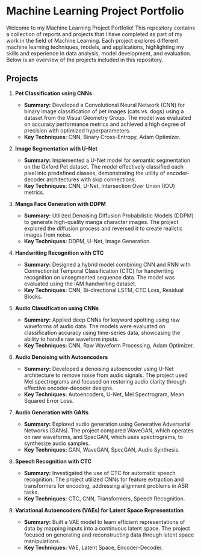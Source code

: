 # Machine Learning Project Portfolio

Welcome to my Machine Learning Project Portfolio! This repository contains a collection of reports and projects that I have completed as part of my work in the field of Machine Learning. Each project explores different machine learning techniques, models, and applications, highlighting my skills and experience in data analysis, model development, and evaluation. Below is an overview of the projects included in this repository.

## Projects

1. **Pet Classification using CNNs**
   - **Summary:** Developed a Convolutional Neural Network (CNN) for binary image classification of pet images (cats vs. dogs) using a dataset from the Visual Geometry Group. The model was evaluated on accuracy performance metrics and achieved a high degree of precision with optimized hyperparameters.
   - **Key Techniques:** CNN, Binary Cross-Entropy, Adam Optimizer.

2. **Image Segmentation with U-Net**
   - **Summary:** Implemented a U-Net model for semantic segmentation on the Oxford Pet dataset. The model effectively classified each pixel into predefined classes, demonstrating the utility of encoder-decoder architectures with skip connections.
   - **Key Techniques:** CNN, U-Net, Intersection Over Union (IOU) metrics.

3. **Manga Face Generation with DDPM**
   - **Summary:** Utilized Denoising Diffusion Probabilistic Models (DDPM) to generate high-quality manga character images. The project explored the diffusion process and reversed it to create realistic images from noise.
   - **Key Techniques:** DDPM, U-Net, Image Generation.

4. **Handwriting Recognition with CTC**
   - **Summary:** Designed a hybrid model combining CNN and RNN with Connectionist Temporal Classification (CTC) for handwriting recognition on unsegmented sequence data. The model was evaluated using the IAM handwriting dataset.
   - **Key Techniques:** CNN, Bi-directional LSTM, CTC Loss, Residual Blocks.

5. **Audio Classification using CNNs**
   - **Summary:** Applied deep CNNs for keyword spotting using raw waveforms of audio data. The models were evaluated on classification accuracy using time-series data, showcasing the ability to handle raw waveform inputs.
   - **Key Techniques:** CNN, Raw Waveform Processing, Adam Optimizer.

6. **Audio Denoising with Autoencoders**
   - **Summary:** Developed a denoising autoencoder using U-Net architecture to remove noise from audio signals. The project used Mel spectrograms and focused on restoring audio clarity through effective encoder-decoder designs.
   - **Key Techniques:** Autoencoders, U-Net, Mel Spectrogram, Mean Squared Error Loss.

7. **Audio Generation with GANs**
   - **Summary:** Explored audio generation using Generative Adversarial Networks (GANs). The project compared WaveGAN, which operates on raw waveforms, and SpecGAN, which uses spectrograms, to synthesize audio samples.
   - **Key Techniques:** GAN, WaveGAN, SpecGAN, Audio Synthesis.

8. **Speech Recognition with CTC**
   - **Summary:** Investigated the use of CTC for automatic speech recognition. The project utilized CNNs for feature extraction and transformers for encoding, addressing alignment problems in ASR tasks.
   - **Key Techniques:** CTC, CNN, Transformers, Speech Recognition.

9. **Variational Autoencoders (VAEs) for Latent Space Representation**
   - **Summary:** Built a VAE model to learn efficient representations of data by mapping inputs into a continuous latent space. The project focused on generating and reconstructing data through latent space manipulations.
   - **Key Techniques:** VAE, Latent Space, Encoder-Decoder.

